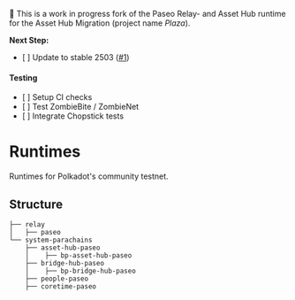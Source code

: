 🚧 This is a work in progress fork of the Paseo Relay- and Asset Hub runtime for the Asset Hub Migration (project name *Plaza*).

**Next Step:**

- [ ] Update to stable 2503 ([#1](https://github.com/paseo-network/runtimes/pull/1))

#### Testing

- [ ] Setup CI checks
- [ ] Test ZombieBite / ZombieNet
- [ ] Integrate Chopstick tests

# Runtimes

Runtimes for Polkadot's community testnet.

## Structure

```pre
├── relay
│   ├── paseo
└── system-parachains
    ├── asset-hub-paseo
    │    ├── bp-asset-hub-paseo
    ├── bridge-hub-paseo
    │    ├── bp-bridge-hub-paseo
    ├── people-paseo
    ├── coretime-paseo
```
